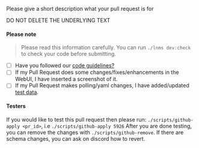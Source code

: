Please give a short description what your pull request is for

DO NOT DELETE THE UNDERLYING TEXT

#### Please note

> Please read this information carefully. You can run `./lnms dev:check` to check your code before submitting.

- [ ] Have you followed our [code guidelines?](https://docs.librenms.org/Developing/Code-Guidelines/)
- [ ] If my Pull Request does some changes/fixes/enhancements in the WebUI, I have inserted a screenshot of it.
- [ ] If my Pull Request makes polling/yaml changes, I have added/updated [test data](https://docs.librenms.org/Developing/os/Test-Units/).

#### Testers

If you would like to test this pull request then please run: `./scripts/github-apply <pr_id>`, i.e `./scripts/github-apply 5926`
After you are done testing, you can remove the changes with `./scripts/github-remove`.  If there are schema changes, you can ask on discord how to revert.
